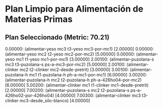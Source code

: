 # Plan Limpio para Alimentación de Materias Primas

## Plan Seleccionado (Metric: 70.21)

0.00000: (alimentar-yeso mc3 t3-yeso mc3-por-mc1) [2.00000]
0.00000: (alimentar-yeso mc2 t2-yeso mc2-por-mc2) [5.00000]
0.00000: (alimentar-yeso mc1 t1-yeso mc1-por-mc1) [3.00000]
2.00100: (alimentar-puzolana-s mc3 t3-puzolana-s ps-a-mc3-por-mc2) [5.00000]
2.00100: (alimentar-clinker mc2 t2-clinker mc2-desde-pretrit) [3.00000]
3.00100: (alimentar-puzolana-h mc1 t1-puzolana-h ph-a-mc1-por-mc1) [6.00000]
3.00200: (alimentar-puzolana-h mc2 t2-puzolana-h ph-a-426ho04-por-mc2) [6.00000]
5.00200: (alimentar-clinker mc1 t1-clinker mc1-desde-pretrit) [2.00000]
7.00200: (alimentar-puzolana-s mc2 t2-puzolana-s ps-a-426ho02-por-426ho04) [4.00000]
7.00300: (alimentar-clinker mc3 t3-clinker mc3-desde_silo-blanco) [4.00000]